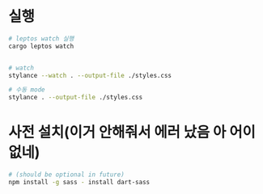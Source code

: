 # 실행

```bash
# leptos watch 실행
cargo leptos watch  


# watch 
stylance --watch . --output-file ./styles.css

# 수동 mode
stylance . --output-file ./styles.css


```


# 사전 설치(이거 안해줘서 에러 났음 아 어이없네)

```bash
# (should be optional in future)
npm install -g sass - install dart-sass 

```
